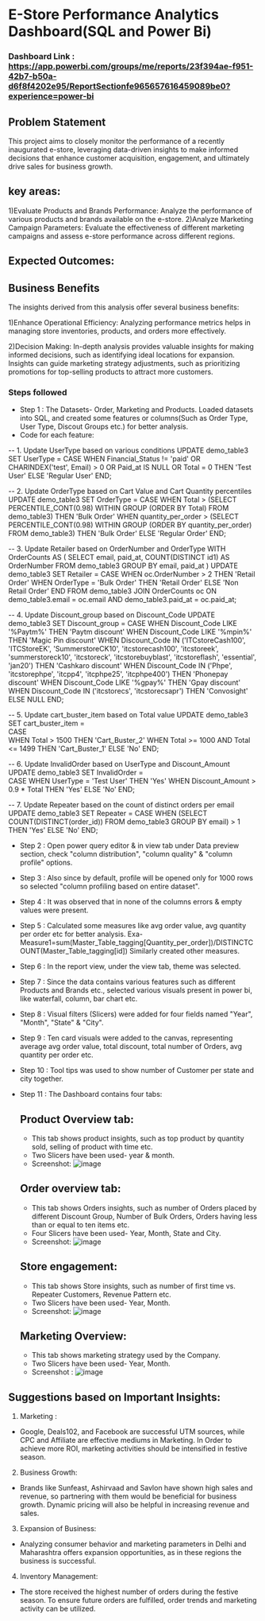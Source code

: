 # E-Store Performance Analytics Dashboard(SQL and Power Bi)

### Dashboard Link : https://app.powerbi.com/groups/me/reports/23f394ae-f951-42b7-b50a-d6f8f4202e95/ReportSectionfe965657616459089be0?experience=power-bi

## Problem Statement

This project aims to closely monitor the performance of a recently inaugurated e-store, leveraging data-driven insights to make informed decisions that enhance customer acquisition, engagement, and ultimately drive sales for business growth.

## key areas:

1)Evaluate Products and Brands Performance: Analyze the performance of various products and brands available on the e-store.
2)Analyze Marketing Campaign Parameters: Evaluate the effectiveness of different marketing campaigns and assess e-store performance across different regions.

## Expected Outcomes: 

## Business Benefits
The insights derived from this analysis offer several business benefits:

1)Enhance Operational Efficiency:
Analyzing performance metrics helps in managing store inventories, products, and orders more effectively.

2)Decision Making:
In-depth analysis provides valuable insights for making informed decisions, such as identifying ideal locations for expansion.
Insights can guide marketing strategy adjustments, such as prioritizing promotions for top-selling products to attract more customers.

### Steps followed 

- Step 1 : The Datasets- Order, Marketing and Products. Loaded datasets into SQL, and created some features or columns(Such as Order Type, User Type, Discout Groups etc.) for better analysis.
- Code for each feature:
  
-- 1. Update UserType based on various conditions
UPDATE demo_table3
SET UserType = 
    CASE
        WHEN Financial_Status != 'paid' OR
             CHARINDEX('test', Email) > 0 OR
             Paid_at IS NULL OR
             Total = 0 THEN 'Test User'
        ELSE 'Regular User'
    END;

-- 2. Update OrderType based on Cart Value and Cart Quantity percentiles
UPDATE demo_table3
SET OrderType = 
    CASE
        WHEN Total > (SELECT PERCENTILE_CONT(0.98) WITHIN GROUP (ORDER BY Total) FROM demo_table3) THEN 'Bulk Order'
        WHEN quantity_per_order > (SELECT PERCENTILE_CONT(0.98) WITHIN GROUP (ORDER BY quantity_per_order) FROM demo_table3) THEN 'Bulk Order'
        ELSE 'Regular Order'
    END;

-- 3. Update Retailer based on OrderNumber and OrderType
WITH OrderCounts AS (
    SELECT email, paid_at, COUNT(DISTINCT id1) AS OrderNumber
    FROM demo_table3
    GROUP BY email, paid_at
)
UPDATE demo_table3
SET Retailer = 
    CASE 
        WHEN oc.OrderNumber > 2 THEN 'Retail Order'
        WHEN OrderType = 'Bulk Order' THEN 'Retail Order'
        ELSE 'Non Retail Order'
    END
FROM demo_table3
JOIN OrderCounts oc ON demo_table3.email = oc.email AND demo_table3.paid_at = oc.paid_at;

-- 4. Update Discount_group based on Discount_Code
UPDATE demo_table3
SET Discount_group = 
    CASE 
        WHEN Discount_Code LIKE '%Paytm%' THEN 'Paytm discount'
        WHEN Discount_Code LIKE '%mpin%' THEN 'Magic Pin discount'
        WHEN Discount_Code IN ('ITCstoreCash100', 'ITCStoreEK', 'SummerstoreCK10', 'itcstorecash100', 'itcstoreek', 'summerstoreck10', 'itcstoreck', 'itcstorebuyblast', 'itcstoreflash', 'essential', 'jan20') THEN 'Cashkaro discount'
        WHEN Discount_Code IN ('Phpe', 'itcstorephpe', 'itcpp4', 'itcphpe25', 'itcphpe400') THEN 'Phonepay discount'
        WHEN Discount_Code LIKE '%gpay%' THEN 'Gpay discount'
        WHEN Discount_Code IN ('itcstorecs', 'itcstorecsapr') THEN 'Convosight'
        ELSE NULL
    END;

-- 5. Update cart_buster_item based on Total value
UPDATE demo_table3
SET cart_buster_item =  
    CASE  
        WHEN Total > 1500 THEN 'Cart_Buster_2'
        WHEN Total >= 1000 AND Total <= 1499 THEN 'Cart_Buster_1'
        ELSE 'No'
    END;

-- 6. Update InvalidOrder based on UserType and Discount_Amount
UPDATE demo_table3
SET InvalidOrder =  
    CASE 
        WHEN UserType = 'Test User' THEN 'Yes'
        WHEN Discount_Amount > 0.9 * Total THEN 'Yes'
        ELSE 'No'
    END;

-- 7. Update Repeater based on the count of distinct orders per email
UPDATE demo_table3 
SET Repeater = 
    CASE 
        WHEN (SELECT COUNT(DISTINCT(order_id)) FROM demo_table3 GROUP BY email) > 1 THEN 'Yes'
        ELSE 'No'
    END;

- Step 2 : Open power query editor & in view tab under Data preview section, check "column distribution", "column quality" & "column profile" options.
- Step 3 : Also since by default, profile will be opened only for 1000 rows so selected "column profiling based on entire dataset".
- Step 4 : It was observed that in none of the columns errors & empty values were present.
- Step 5 : Calculated some measures like avg order value, avg quantity per order etc for better analysis.
  Exa-
  Measure1=sum(Master_Table_tagging[Quantity_per_order])/DISTINCTCOUNT(Master_Table_tagging[id]) 
  Similarly created  other measures.
- Step 6 : In the report view, under the view tab, theme was selected.
- Step 7 : Since the data contains various features such as different Products and Brands etc., selected various visuals present in power bi, like waterfall, column, bar chart etc.
- Step 8 : Visual filters (Slicers) were added for four fields named "Year", "Month", "State" & "City".
- Step 9 : Ten card visuals were added to the canvas, representing average avg order value, total discount, total number of Orders, avg quantity per order etc.
- Step 10 : Tool tips was used to show number of Customer per state and city together. 
- Step 11 : The Dashboard contains four tabs: 

  ## Product Overview tab:
  - This tab shows product insights, such as top product by quantity sold, selling of product with time etc.
  - Two Slicers have been used- year & month.
  - Screenshot: 
![image](https://github.com/nikhil9325/Power-Bi-Dashboard/assets/131294221/17b3f956-74ea-4e2d-8c3a-c3c526ad746f)

  ## Order overview tab:
  - This tab shows Orders insights, such as number of Orders placed by different Discount Group, Number of Bulk Orders, Orders having less than or equal to ten items etc.
  - Four Slicers have been used- Year, Month, State and City.
  -  Screenshot:
![image](https://github.com/nikhil9325/Power-Bi-Dashboard/assets/131294221/10ea8096-3ec3-4668-8496-4556ee45230c)

 
  ## Store engagement:
  - This tab shows Store insights, such as number of first time vs. Repeater Customers, Revenue Pattern etc. 
  - Two Slicers have been used- Year, Month.
  - Screenshot:
![image](https://github.com/nikhil9325/Power-Bi-Dashboard/assets/131294221/39ea3c8a-1d33-426a-bb57-f30129d98c86)

  
 
  ## Marketing Overview:

  - This tab shows marketing strategy used by the Company.
  - Two Slicers have been used- Year, Month.
  - Screenshot :
![image](https://github.com/nikhil9325/Power-Bi-Dashboard/assets/131294221/c156d840-d9fe-4740-ab6a-1c858c928b51)

 ## Suggestions based on Important Insights: 
 1) Marketing :
- Google, Deals102, and Facebook are successful UTM sources, while CPC and Affiliate are effective mediums in Marketing. In Order to achieve more ROI, marketing activities should be intensified in festive season.

2) Business Growth:
- Brands like Sunfeast, Ashirvaad and Savlon have shown high sales and revenue, so partnering with them would be beneficial for business growth. Dynamic pricing will also be helpful in increasing revenue and sales.

3) Expansion of Business:
- Analyzing consumer behavior and marketing parameters in Delhi and Maharashtra offers expansion opportunities, as in these regions the business is 
successful. 

4) Inventory Management:
- The store received the highest number of orders during the festive season. To ensure future orders are fulfilled, order trends and marketing activity can be utilized.
        
     
